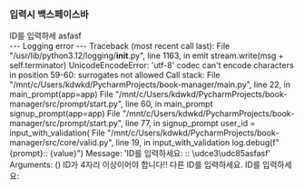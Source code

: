 
### 입력시 백스페이스바

ID를 입력하세 asfasf       
--- Logging error ---
Traceback (most recent call last):
  File "/usr/lib/python3.12/logging/__init__.py", line 1163, in emit
    stream.write(msg + self.terminator)
UnicodeEncodeError: 'utf-8' codec can't encode characters in position 59-60: surrogates not allowed
Call stack:
  File "/mnt/c/Users/kdwkd/PycharmProjects/book-manager/main.py", line 22, in <module>
    main_prompt(app=app)
  File "/mnt/c/Users/kdwkd/PycharmProjects/book-manager/src/prompt/start.py", line 60, in main_prompt
    signup_prompt(app=app)
  File "/mnt/c/Users/kdwkd/PycharmProjects/book-manager/src/prompt/start.py", line 77, in signup_prompt
    user_id = input_with_validation(
  File "/mnt/c/Users/kdwkd/PycharmProjects/book-manager/src/core/valid.py", line 19, in input_with_validation
    log.debug(f"{prompt}:: {value}")
Message: 'ID를 입력하세요: :: \udce3\udc85asfasf'
Arguments: ()
ID가 4자리 이상이어야 합니다!!  다른 ID를 입력하세요.
ID를 입력하세요:
